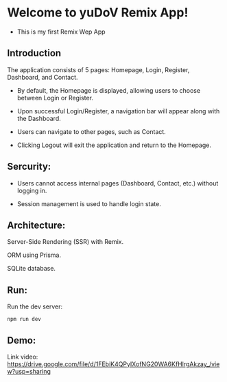 # Welcome to yuDoV Remix App!

- This is my first Remix Wep App

## Introduction

The application consists of 5 pages: Homepage, Login, Register, Dashboard, and Contact.

- By default, the Homepage is displayed, allowing users to choose between Login or Register.

- Upon successful Login/Register, a navigation bar will appear along with the Dashboard.

- Users can navigate to other pages, such as Contact.

- Clicking Logout will exit the application and return to the Homepage.

## Sercurity:

- Users cannot access internal pages (Dashboard, Contact, etc.) without logging in.

- Session management is used to handle login state.

## Architecture:

Server-Side Rendering (SSR) with Remix.

ORM using Prisma.

SQLite database.

## Run:

Run the dev server:

```shellscript
npm run dev
```

## Demo:

Link video: https://drive.google.com/file/d/1FEbiK4QPyIXofNG20WA6KfHlrgAkzay_/view?usp=sharing 
